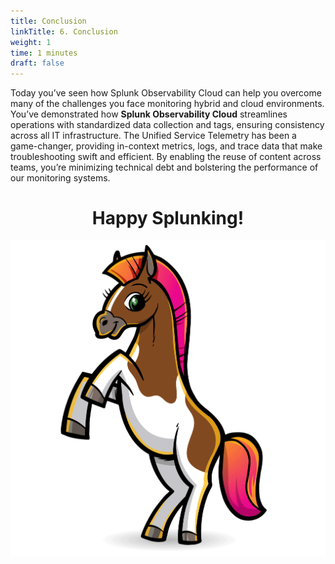 ```yaml
---
title: Conclusion
linkTitle: 6. Conclusion
weight: 1
time: 1 minutes
draft: false
---
```


Today you’ve seen how Splunk Observability Cloud can help you overcome many of the challenges you face monitoring hybrid and cloud environments. You’ve demonstrated how **Splunk Observability Cloud** streamlines operations with standardized data collection and tags, ensuring consistency across all IT infrastructure. The Unified Service Telemetry has been a game-changer, providing in-context metrics, logs, and trace data that make troubleshooting swift and efficient. By enabling the reuse of content across teams, you’re minimizing technical debt and bolstering the performance of our monitoring systems.

<center>
<h1>Happy Splunking!</h1>
<center>

![Dancing Buttercup](../images/Splunk-dancing-buttercup-GIF-103.gif?width=30vw)